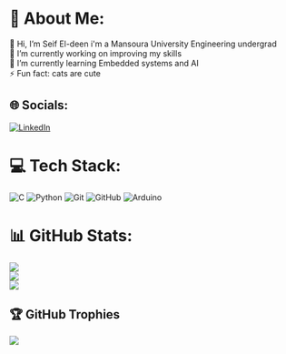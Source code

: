 <!---
zorkano/zorkano is a ✨ special ✨ repository because its `README.md` (this file) appears on your GitHub profile.
You can click the Preview link to take a look at your changes.
--->
# 💫 About Me:
👋 Hi, I’m Seif El-deen i'm a Mansoura University Engineering undergrad<br>🔭 I’m currently working on improving my skills<br>🌱 I’m currently learning Embedded systems and AI<br>⚡ Fun fact: cats are cute


## 🌐 Socials:
[![LinkedIn](https://img.shields.io/badge/LinkedIn-%230077B5.svg?logo=linkedin&logoColor=white)](https://linkedin.com/in/linkedin.com/in/seif-el-deen-mahmoud-89493424b) 

# 💻 Tech Stack:
![C](https://img.shields.io/badge/c-%2300599C.svg?style=for-the-badge&logo=c&logoColor=white) ![Python](https://img.shields.io/badge/python-3670A0?style=for-the-badge&logo=python&logoColor=ffdd54) ![Git](https://img.shields.io/badge/git-%23F05033.svg?style=for-the-badge&logo=git&logoColor=white) ![GitHub](https://img.shields.io/badge/github-%23121011.svg?style=for-the-badge&logo=github&logoColor=white) ![Arduino](https://img.shields.io/badge/-Arduino-00979D?style=for-the-badge&logo=Arduino&logoColor=white)
# 📊 GitHub Stats:
![](https://github-readme-stats.vercel.app/api?username=zorkano&theme=dark&hide_border=false&include_all_commits=true&count_private=false)<br/>
![](https://nirzak-streak-stats.vercel.app/?user=zorkano&theme=dark&hide_border=false)<br/>
![](https://github-readme-stats.vercel.app/api/top-langs/?username=zorkano&theme=dark&hide_border=false&include_all_commits=true&count_private=false&layout=compact)

## 🏆 GitHub Trophies
![](https://github-profile-trophy.vercel.app/?username=zorkano&theme=dark&no-frame=false&no-bg=true&margin-w=4)
